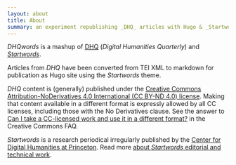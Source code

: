 ```yaml
---
layout: about
title: About
summary: an experiment republishing _DHQ_ articles with Hugo & _Startwords_ theme
---
```


_DHQwords_ is a mashup of [DHQ](http://www.digitalhumanities.org/dhq/) (_Digital Humanities Quarterly_) and [_Startwords_](https://startwords.cdh.princeton.edu/).  

Articles from _DHQ_ have been converted from TEI XML to markdown for publication as Hugo site using the _Startwords_ theme.

_DHQ_ content is (generally) published under the [Creative Commons Attribution-NoDerivatives 4.0 International (CC BY-ND 4.0) license](https://creativecommons.org/licenses/by-nd/4.0/). Making that content available in a different format is expressly allowed by all CC licenses, including those with the No Derivatives clause. See the answer to [Can I take a CC-licensed work and use it in a different format?](https://creativecommons.org/faq/#can-i-take-a-cc-licensed-work-and-use-it-in-a-different-format) in the Creative Commons FAQ.


_Startwords_ is a research periodical irregularly published by the [Center for Digital Humanities at Princeton](https://cdh.princeton.edu). Read more [about _Startwords_ editorial and technical work](https://startwords.cdh.princeton.edu/about/).